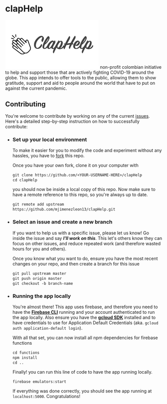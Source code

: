 # clapHelp
<img src="/public/images/og_image.png" width="300px">
non-profit colombian initiative to help and support those that are actively fighting COVID-19 around the globe.
This app intends to offer tools to the public, allowing them to show gratitude, support and aid to people around the world that have to put on against the current pandemic.

## Contributing
You're welcome to contribute by working on any of the current [issues](/issues). Here's a detailed step-by-step instruction on how to successfully contribute:
- ### Set up your local environment
  To make it easier for you to modify the code and experiment without any hassles, you have to [fork](https://help.github.com/en/github/getting-started-with-github/fork-a-repo) this repo.
  
  Once you have your own fork, clone it on your computer with
  ```
  git clone https://github.com/<YOUR-USERNAME-HERE>/clapHelp
  cd clapHelp
  ```
  you should now be inside a local copy of this repo. Now make sure to have a remote reference to this repo, so you're always up to date.
  ```
  git remote add upstream https://github.com/mjimenezleon13/clapHelp.git
  ```
  
- ### Select an issue and create a new branch
  If you want to help us with a specific issue, please let us know! Go inside the issue and say **_I'll work on this_**. This let's others know they can focus on other issues, and reduce repeated work (and therefore wasted hours for you and others).
  
  Once you know what you want to do, ensure you have the most recent changes on your repo, and then create a branch for this issue
  ```
  git pull upstream master
  git push origin master
  git checkout -b branch-name
  ```
  
- ### Running the app locally
  You're almost there! This app uses firebase, and therefore you need to have the [**Firebase CLI**](https://firebase.google.com/docs/cli?hl=vi) running and your account authenticated to run the app locally. Also ensure you have the [**gcloud SDK**](https://cloud.google.com/sdk/docs#linux) installed and to have credentials to use for Application Default Credentials (aka. `gcloud auth application-default login`).
  
  With all that set, you can now install all npm dependencies for firebase functions
  ```
  cd functions
  npm install
  cd ..
  ```
  
  Finally! you can run this line of code to have the app running locally.
  ```
  firebase emulators:start
  ```
  If everything was done correctly, you should see the app running at `localhost:5000`. Congratulations!
  
